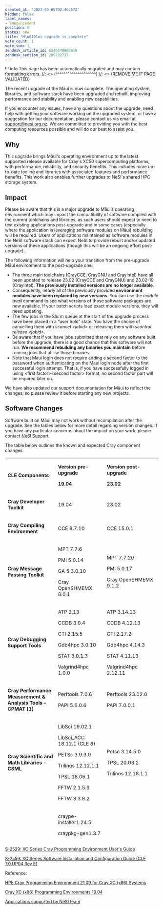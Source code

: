 ```yaml
---
created_at: '2023-03-09T02:46:57Z'
hidden: false
label_names:
- announcement
position: 0
status: new
title: "M\u0101ui upgrade is complete"
vote_count: 1
vote_sum: 1
zendesk_article_id: 6546340907919
zendesk_section_id: 200732737
---
```



[//]: <> (REMOVE ME IF PAGE VALIDATED)
[//]: <> (vvvvvvvvvvvvvvvvvvvv)
!!! info
    This page has been automatically migrated and may contain formatting errors.
[//]: <> (^^^^^^^^^^^^^^^^^^^^)
[//]: <> (REMOVE ME IF PAGE VALIDATED)
<p>The recent upgrade of the Māui is now complete. The operating system, libraries, and software stack have been upgraded and rebuilt, improving performance and stability and enabling new capabilities.</p>
<p>If you encounter any issues, have any questions about the upgrade, need help with getting your software working on the upgraded system, or have a suggestion for our documentation, please contact us via email at <a href="mailto:support@nesi.org.nz"><span class="wysiwyg-underline">support@nesi.org.nz</span></a>. We are committed to providing you with the best computing resources possible and will do our best to assist you.</p>
<h2>Why</h2>
<p><span style="font-weight: 400;">This upgrade brings Māui's operating environment up to the latest supported release available for Cray's XC50 supercomputing platforms, with performance, reliability, and security benefits. This i</span>ncludes more up-to-date tooling and libraries with associated features and performance benefits. This work also enables further upgrades to NeSI's shared HPC storage system.</p>
<h2>Impact</h2>
<p><span style="font-weight: 400;">Please be aware that this is a major upgrade to Māui’s operating environment which may impact the compatibility of software compiled with the current toolchains and libraries, as such users should expect to need to test existing applications post-upgrade and in some cases (especially where the application is leveraging software modules on Māui) rebuilding will be required. Users of applications maintained as software modules in the NeSI software stack can expect NeSI to provide rebuilt and/or updated versions of these applications (though this will be an ongoing effort post-upgrade).</span><span style="font-weight: 400;"></span></p>
<p><span style="font-weight: 400;">The following information will help your transition from the pre-upgrade Māui environment to the post-upgrade one: </span></p>
<ul>
<li>The three main toolchains (CrayCCE, CrayGNU and CrayIntel) have all been updated to release 23.02 (CrayCCE and CrayGNU) and 23.02-19 (CrayIntel). <strong>The previously installed versions are no longer available</strong>.</li>
<li>Consequently, nearly all of the previously provided <strong>environment modules have been replaced by new versions</strong>. You can use the <em>module avail</em> command to see what versions of those software packages are now available. If your batch scripts load exact module versions, they will need updating.</li>
<li>The few jobs in the Slurm queue at the start of the upgrade process have been placed in a “user hold” state. You have the choice of cancelling them with <em>scancel &lt;jobid&gt;</em> or releasing them with <em>scontrol release &lt;jobid&gt;</em>.</li>
<li>Be aware that if you have jobs submitted that rely on any software built before the upgrade, there is a good chance that this software will not run. <strong>We recommend rebuilding any binaries you maintain</strong> before running jobs that utilise those binaries.</li>
<li>Note that Maui login does not require adding a second factor to the password when authenticating on the Maui login node after the first successful login attempt. That is, if you have successfully logged in using &lt;first factor&gt;&lt;second factor&gt; format, no second factor part will be required later on.</li>
</ul>
<p>We have also updated our support documentation for Māui to reflect the changes, so please review it before starting any new projects. </p>
<h2>Software Changes</h2>
<p>Software built on Māui may not work without recompilation after the upgrade. See the tables below for more detail regarding version changes. If you have any particular concerns about the impact on your work, please contact <a href="https://support.nesi.org.nz/hc/en-gb/requests/new">NeSI Support</a>.</p>
<p>The table below outlines the known and expected Cray component changes:</p>
<table style="font-weight: 400; height: 1258px;" width="633">
<tbody>
<tr style="height: 51px;">
<td style="height: 51px; width: 196.789px;">
<p><strong>CLE Components</strong></p>
</td>
<td style="height: 51px; width: 180.992px;">
<p><strong>Version pre-upgrade</strong></p>
<p><strong>19.04</strong></p>
</td>
<td style="height: 51px; width: 221.219px;">
<p><strong>Version post-upgrade</strong></p>
<p><strong>23.02</strong></p>
</td>
</tr>
<tr style="height: 22px;">
<td style="height: 22px; width: 196.789px;">
<p><strong>Cray Developer Toolkit</strong></p>
</td>
<td style="height: 22px; width: 180.992px;">
<p>19.04</p>
</td>
<td style="height: 22px; width: 221.219px;">
<p>23.02</p>
</td>
</tr>
<tr style="height: 44px;">
<td style="height: 44px; width: 196.789px;">
<p><strong>Cray Compiling Environment</strong></p>
</td>
<td style="height: 44px; width: 180.992px;">
<p>CCE 8.7.10</p>
</td>
<td style="height: 44px; width: 221.219px;">
<p>CCE 15.0.1</p>
</td>
</tr>
<tr style="height: 110px;">
<td style="height: 110px; width: 196.789px;">
<p><strong>Cray Message Passing Toolkit</strong></p>
</td>
<td style="height: 110px; width: 180.992px;">
<p>MPT 7.7.6</p>
<p>PMI 5.0.14</p>
<p>GA 5.3.0.10</p>
<p>Cray OpenSHMEMX 8.0.1</p>
</td>
<td style="height: 110px; width: 221.219px;">
<p>MPT 7.7.20</p>
<p>PMI 5.0.17</p>
<p>Cray OpenSHMEMX 9.1.2</p>
</td>
</tr>
<tr style="height: 169px;">
<td style="height: 169px; width: 196.789px;">
<p><strong>Cray Debugging Support Tools</strong></p>
</td>
<td style="height: 169px; width: 180.992px;">
<p>ATP 2.13</p>
<p>CCDB 3.0.4</p>
<p>CTI 2.15.5</p>
<p>Gdb4hpc 3.0.10</p>
<p>STAT 3.0.1.3</p>
<p>Valgrind4hpc 1.0.0</p>
</td>
<td style="height: 169px; width: 221.219px;">
<p>ATP 3.14.13</p>
<p>CCDB 4.12.13</p>
<p>CTI 2.17.2</p>
<p>Gdb4hpc 4.14.3</p>
<p>STAT 4.11.13</p>
<p>Valgrind4hpc 2.12.11</p>
</td>
</tr>
<tr style="height: 67px;">
<td style="height: 67px; width: 196.789px;">
<p><strong>Cray Performance Measurement &amp; Analysis Tools –CPMAT (1)</strong></p>
</td>
<td style="height: 67px; width: 180.992px;">
<p>Perftools 7.0.6</p>
<p>PAPI 5.6.0.6</p>
</td>
<td style="height: 67px; width: 221.219px;">
<p>Perftools 23.02.0</p>
<p>PAPI 7.0.0.1</p>
</td>
</tr>
<tr style="height: 221px;">
<td style="height: 221px; width: 196.789px;">
<p><strong>Cray Scientific and Math Libraries -CSML</strong></p>
</td>
<td style="height: 221px; width: 180.992px;">
<p>LibSci 19.02.1</p>
<p>LibSci_ACC 18.12.1 (CLE 6)</p>
<p>PETSc 3.9.3.0</p>
<p>Trilinos 12.12.1.1</p>
<p>TPSL 18.06.1</p>
<p>FFTW 2.1.5.9</p>
<p>FFTW 3.3.8.2</p>
</td>
<td style="height: 221px; width: 221.219px;">
<p>Petsc 3.14.5.0</p>
<p>TPSL 20.03.2</p>
<p>Trilinos 12.18.1.1</p>
</td>
</tr>
<tr style="height: 191px;">
<td style="height: 191px; width: 196.789px;">
<p><strong>Cray Environment Setup and Compiling support -CENV</strong></p>
</td>
<td style="height: 191px; width: 180.992px;">
<p>craype-installer1.24.5</p>
<p>craypkg-gen1.3.7</p>
<p>craype 2.5.18</p>
<p>cray-modules 3.2.11.1</p>
<p>cray-mpich-compat1.0.0-8 (patch)</p>
<p>cdt-prgenv 6.0.5</p>
</td>
<td style="height: 191px; width: 221.219px;">
<p>craypkg-gen 1.3.26</p>
<p>craype 2.7.15</p>
</td>
</tr>
<tr style="height: 302px;">
<td style="height: 302px; width: 196.789px;">
<p><strong>Third party products</strong></p>
</td>
<td style="height: 302px; width: 180.992px;">
<p>HDF5 1.10.2.0</p>
<p>NetCDF 4.6.1.3</p>
<p>parallel-NetCDF 1.8.1.4</p>
<p>iobuf 2.0.8</p>
<p>java jdk 1.8.0_51 (CLE 6)</p>
<p>GCC 7.3.0</p>
<p>GCC 8.3.0</p>
<p>cray-python 2.7.15.3 &amp; 3.6.5.3 (CLE 6)</p>
<p>cray-R 3.4.2</p>
</td>
<td style="height: 302px; width: 221.219px;">
<p>HDF5 1.12.2.3</p>
<p>NetCDF 4.9.0.3</p>
<p>Parallel-NetCDF 1.12.3.3</p>
<p>iobuf 2.0.10</p>
<p>GCC 10.3.0</p>
<p>GCC 12.1.0</p>
<p>cray-python 3.9.13.2</p>
<p>cray-R 4.2.1.1</p>
</td>
</tr>
<tr style="height: 81px;">
<td style="height: 81px; width: 196.789px;">
<p><strong>Third Party Licensed Products</strong></p>
</td>
<td style="height: 81px; width: 180.992px;">
<p>PGI 18.10 (CLE 6 only)</p>
<p>TotalView 2018.3.8</p>
<p>Forge 19.0.3.1</p>
</td>
<td style="height: 81px; width: 221.219px;">
<p>Forge 21.0.3</p>
<p>Totalview 2021.2.14</p>
</td>
</tr>
</tbody>
</table>
<p style="font-weight: 400;"><a href="https://support.hpe.com/hpesc/public/docDisplay?docLocale=en_US&amp;docId=a00113984en_us" data-saferedirecturl="https://www.google.com/url?q=https://support.hpe.com/hpesc/public/docDisplay?docLocale%3Den_US%26docId%3Da00113984en_us&amp;source=gmail&amp;ust=1670532540611000&amp;usg=AOvVaw01b_uhLa99nfjgIWWpS_2u">S-2529: XC Series Cray Programming Environment User's Guide</a></p>
<p style="font-weight: 400;"><a href="https://support.hpe.com/hpesc/public/docDisplay?docLocale=en_US&amp;docId=sd00002132en_us" data-saferedirecturl="https://www.google.com/url?q=https://support.hpe.com/hpesc/public/docDisplay?docLocale%3Den_US%26docId%3Dsd00002132en_us&amp;source=gmail&amp;ust=1670532540611000&amp;usg=AOvVaw2yYVYXLHXHizRraW1Xec1z">S-2559: XC Series Software Installation and Configuration Guide (CLE 7.0.UP04 Rev E)</a></p>
<p style="font-weight: 400;">Reference:</p>
<p style="font-weight: 400;"><a href="https://support.hpe.com/hpesc/public/docDisplay?docLocale=en_US&amp;docId=a00118188en_us" data-saferedirecturl="https://www.google.com/url?q=https://support.hpe.com/hpesc/public/docDisplay?docLocale%3Den_US%26docId%3Da00118188en_us&amp;source=gmail&amp;ust=1670532540611000&amp;usg=AOvVaw35pcVNPonvHXNy2kyYl_77">HPE Cray Programming Environment 21.09 for Cray XC (x86) Systems</a></p>
<p style="font-weight: 400;"><a href="https://support.hpe.com/hpesc/public/docDisplay?docId=a00114073en_us&amp;docLocale=en_US" data-saferedirecturl="https://www.google.com/url?q=https://support.hpe.com/hpesc/public/docDisplay?docId%3Da00114073en_us%26docLocale%3Den_US&amp;source=gmail&amp;ust=1670532540611000&amp;usg=AOvVaw1KsW-xCm7ez_u2Hu0lxzNO">Cray XC (x86) Programming Environments 19.04</a></p>
<p style="font-weight: 400;"><a href="https://support.nesi.org.nz/hc/en-gb/sections/360000040076" target="_blank" rel="noopener">Applications supported by NeSI team</a></p>